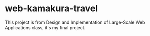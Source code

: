 # web-kamakura-travel
This project is from Design and Implementation of Large-Scale Web Applications class, it's my final project.
